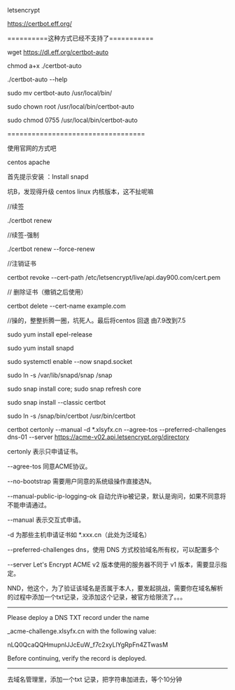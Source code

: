 letsencrypt

https://certbot.eff.org/

==========这种方式已经不支持了===========

wget https://dl.eff.org/certbot-auto

chmod a+x ./certbot-auto

./certbot-auto --help

sudo mv certbot-auto /usr/local/bin/

sudo chown root /usr/local/bin/certbot-auto

sudo chmod 0755 /usr/local/bin/certbot-auto

==================================

使用官网的方式吧

centos apache

首先提示安装 ：Install snapd

坑B，发现得升级 centos linux 内核版本，这不扯呢嘛

//续签

./certbot renew

//续签-强制

./certbot renew --force-renew

//注销证书

certbot revoke --cert-path /etc/letsencrypt/live/api.day900.com/cert.pem

// 删除证书（撤销之后使用）

certbot delete --cert-name example.com

//操的，整整折腾一圈，坑死人。最后将centos 回退 由7.9改到7.5

sudo yum install epel-release

sudo yum install snapd

sudo systemctl enable --now snapd.socket

sudo ln -s /var/lib/snapd/snap /snap

sudo snap install core; sudo snap refresh core

sudo snap install --classic certbot

sudo ln -s /snap/bin/certbot /usr/bin/certbot

certbot certonly --manual -d *.xlsyfx.cn --agree-tos --preferred-challenges dns-01 --server https://acme-v02.api.letsencrypt.org/directory

certonly 表示只申请证书。

--agree-tos 同意ACME协议。

--no-bootstrap 需要用户同意的系统级操作直接选N。

--manual-public-ip-logging-ok 自动允许ip被记录，默认是询问，如果不同意将不能申请通过。

--manual 表示交互式申请。

-d 为那些主机申请证书如 *.xxx.cn（此处为泛域名）

--preferred-challenges dns，使用 DNS 方式校验域名所有权，可以配置多个

--server Let's Encrypt ACME v2 版本使用的服务器不同于 v1 版本，需要显示指定。

NND，他这个，为了验证该域名是否属于本人，要发起挑战，需要你在域名解析的过程中添加一个txt记录，没添加这个记录，被官方给限流了。。。

- - - - - - - - - - - - - - - - - - - - - - - - - - - - - - - - - - - - - - - -

Please deploy a DNS TXT record under the name

_acme-challenge.xlsyfx.cn with the following value:

nLQ0QcaQQHmupnlJJcEuW_f7c2xyLlYgRpFn4ZTwasM

Before continuing, verify the record is deployed.

- - - - - - - - - - - - - - - - - - - - - - - - - - - - - - - - - - - - - - - -

去域名管理里，添加一个txt 记录，把字符串加进去，等个10分钟
